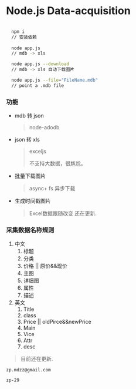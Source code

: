 
# Node.js Data-acquisition

```bash

  npm i
  // 安装依赖
  
  node app.js
  // mdb -> xls

  node app.js --download 
  // mdb -> xls 自动下载图片

  node app.js --file="FileName.mdb"
  // point a .mdb file

```

### 功能

- mdb 转 json

  > node-adodb

- json 转 xls

  > exceljs
  >
  > <!--json2-xls--> 不支持大数据，很尴尬。

- 批量下载图片

  > async+ fs 异步下载

- 生成时间戳图片

  > Excel数据跟随改变
  > 还在更新.


### 采集数据名称规则

1. 中文
   1. 标题
   2. 分类
   3. 价格 ||  原价&&现价
   4. 主图
   5. 详细图
   6. 属性
   7. 描述
2. 英文
   1. Title
   2. class
   3. Price || oldPirce&&newPrice
   4. Main
   5. Vice
   6. Attr
   7. desc

> 目前还在更新.

`zp.mdzz@gmail.com`

`zp-29`
